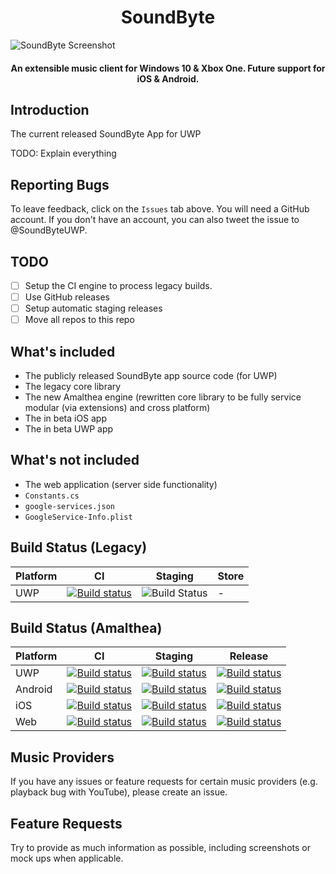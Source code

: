 <h1 align="center">
SoundByte
</h1>

<img src="https://urdzyq.dm.files.1drv.com/y4mHnS7xpObcTANZwpA20OzxBmVfBwH29na9RL-7sc7VwUSv2avOzn2lEvtAtbfnzBRr_aXeu0IyaKDRNqY4yeeT0LrR16wgbzilxFpZlE5VQxckBdkgxa_EiklMZ6218rXVlW1k_oKZnlvSlFtRX48_ysKj6vIKyZRQ-_KoQJRLDwR-Siu7nmMCBUEFUYmGem0y97uapYO01h0GDk-BxpGdA?width=3840&height=1790&cropmode=none" alt="SoundByte Screenshot">

<h4 align="center">An extensible music client for Windows 10 &amp; Xbox One. Future support for iOS &amp; Android.</h4>

## Introduction

The current released SoundByte App for UWP

TODO: Explain everything

## Reporting Bugs

To leave feedback, click on the `Issues` tab above. You will need a GitHub account. If you don't have an account, you can also tweet the issue to @SoundByteUWP.

## TODO
- [ ] Setup the CI engine to process legacy builds.
- [ ] Use GitHub releases
- [ ] Setup automatic staging releases
- [ ] Move all repos to this repo

## What's included
- The publicly released SoundByte app source code (for UWP)
- The legacy core library 
- The new Amalthea engine (rewritten core library to be fully service modular (via extensions) and cross platform)
- The in beta iOS app
- The in beta UWP app

## What's not included
- The web application (server side functionality)
- `Constants.cs`
- `google-services.json`
- `GoogleService-Info.plist`

## Build Status (Legacy)

|Platform|CI|Staging|Store|
|---|---|---|---|
| UWP | [![Build status](https://dev.azure.com/SoundByte/SoundByte/_apis/build/status/UWP%20Build%20(Legacy))](https://dev.azure.com/SoundByte/SoundByte/_build/latest?definitionId=14) | ![Build Status](https://vsrm.dev.azure.com/SoundByte/_apis/public/Release/badge/1e68b765-71a7-467e-b205-edb6c6ce9d91/2/2) | - |

## Build Status (Amalthea)

|Platform|CI|Staging|Release|
|---|---|---|---|
| UWP | [![Build status](https://dev.azure.com/soundbyte/SoundByte%20Build%20Process/_apis/build/status/UWP-CI)](https://dev.azure.com/soundbyte/SoundByte%20Build%20Process/_build/latest?definitionId=21) | [![Build status](https://dev.azure.com/soundbyte/SoundByte%20Build%20Process/_apis/build/status/UWP-Staging)](https://dev.azure.com/soundbyte/SoundByte%20Build%20Process/_build/latest?definitionId=22) | [![Build status](https://dev.azure.com/soundbyte/SoundByte%20Build%20Process/_apis/build/status/UWP-Production)](https://dev.azure.com/soundbyte/SoundByte%20Build%20Process/_build/latest?definitionId=23) |
| Android | [![Build status](https://dev.azure.com/soundbyte/SoundByte%20Build%20Process/_apis/build/status/Android-CI)](https://dev.azure.com/soundbyte/SoundByte%20Build%20Process/_build/latest?definitionId=24) | [![Build status](https://dev.azure.com/soundbyte/SoundByte%20Build%20Process/_apis/build/status/Android-Staging)](https://dev.azure.com/soundbyte/SoundByte%20Build%20Process/_build/latest?definitionId=25) | [![Build status](https://dev.azure.com/soundbyte/SoundByte%20Build%20Process/_apis/build/status/Android-Production)](https://dev.azure.com/soundbyte/SoundByte%20Build%20Process/_build/latest?definitionId=26) |
| iOS | [![Build status](https://dev.azure.com/soundbyte/SoundByte%20Build%20Process/_apis/build/status/iOS-CI)](https://dev.azure.com/soundbyte/SoundByte%20Build%20Process/_build/latest?definitionId=27) | [![Build status](https://dev.azure.com/soundbyte/SoundByte%20Build%20Process/_apis/build/status/iOS-Staging)](https://dev.azure.com/soundbyte/SoundByte%20Build%20Process/_build/latest?definitionId=28) | [![Build status](https://dev.azure.com/soundbyte/SoundByte%20Build%20Process/_apis/build/status/iOS-Production)](https://dev.azure.com/soundbyte/SoundByte%20Build%20Process/_build/latest?definitionId=29) |
| Web | [![Build status](https://dev.azure.com/soundbyte/SoundByte%20Build%20Process/_apis/build/status/Web-CI)](https://dev.azure.com/soundbyte/SoundByte%20Build%20Process/_build/latest?definitionId=19) | [![Build status](https://dev.azure.com/soundbyte/SoundByte%20Build%20Process/_apis/build/status/Web-Staging)](https://dev.azure.com/soundbyte/SoundByte%20Build%20Process/_build/latest?definitionId=18) | [![Build status](https://dev.azure.com/soundbyte/SoundByte%20Build%20Process/_apis/build/status/Web-Production)](https://dev.azure.com/soundbyte/SoundByte%20Build%20Process/_build/latest?definitionId=20) |

## Music Providers
If you have any issues or feature requests for certain music providers (e.g. playback bug with YouTube), please create an issue.

## Feature Requests
Try to provide as much information as possible, including screenshots or mock ups when applicable.
